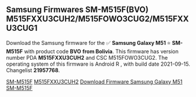 <h2>Samsung Firmwares SM-M515F(BVO) M515FXXU3CUH2/M515FOWO3CUG2/M515FXXU3CUG1</h2>
Download the Samsung firmware for the ✅ <strong>Samsung Galaxy M51 </strong> ⭐ <strong>SM-M515F</strong> with product code <strong>BVO</strong> <strong> from Bolivia</strong>. This firmware has version number PDA <strong>M515FXXU3CUH2</strong> and CSC M515FOWO3CUG2. The operating system of this firmware is Android R , with build date 2021-09-15. Changelist <strong>21957768</strong>.


[SM-M515F](https://samfirm.shop/samsung/model/SM-M515F)
[M515FXXU3CUH2](https://samfirm.shop/samsung/pda/M515FXXU3CUH2)
[Download Firmware Samsung Galaxy M51 SM-M515F](https://samfirm.shop/samsung/firmware/457019)
